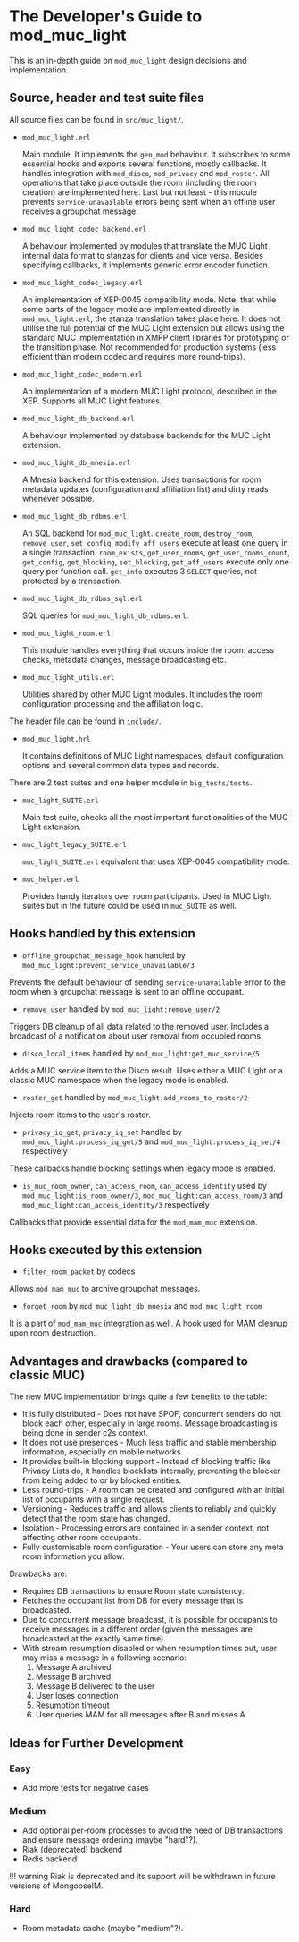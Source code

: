 # The Developer's Guide to mod_muc_light

This is an in-depth guide on `mod_muc_light` design decisions and implementation.

## Source, header and test suite files

All source files can be found in `src/muc_light/`.

* `mod_muc_light.erl`

  Main module.
  It implements the `gen_mod` behaviour.
  It subscribes to some essential hooks and exports several functions, mostly callbacks.
  It handles integration with `mod_disco`, `mod_privacy` and `mod_roster`.
  All operations that take place outside the room (including the room creation) are implemented here.
  Last but not least - this module prevents `service-unavailable` errors being sent when an offline user receives a groupchat message.

* `mod_muc_light_codec_backend.erl`

  A behaviour implemented by modules that translate the MUC Light internal data format to stanzas for clients and vice versa.
  Besides specifying callbacks, it implements generic error encoder function.

* `mod_muc_light_codec_legacy.erl`

  An implementation of XEP-0045 compatibility mode.
  Note, that while some parts of the legacy mode are implemented directly in `mod_muc_light.erl`, the stanza translation takes place here.
  It does not utilise the full potential of the MUC Light extension but allows using the standard MUC implementation in XMPP client libraries for prototyping or the transition phase.
  Not recommended for production systems (less efficient than modern codec and requires more round-trips).

* `mod_muc_light_codec_modern.erl`

  An implementation of a modern MUC Light protocol, described in the XEP.
  Supports all MUC Light features.

* `mod_muc_light_db_backend.erl`

  A behaviour implemented by database backends for the MUC Light extension.

* `mod_muc_light_db_mnesia.erl`

  A Mnesia backend for this extension.
  Uses transactions for room metadata updates (configuration and affiliation list) and dirty reads whenever possible.

* `mod_muc_light_db_rdbms.erl`

  An SQL backend for `mod_muc_light`.
  `create_room`, `destroy_room`, `remove_user`, `set_config`, `modify_aff_users` execute at least one query in a single transaction.
  `room_exists`, `get_user_rooms`, `get_user_rooms_count`, `get_config`, `get_blocking`, `set_blocking`, `get_aff_users` execute only one query per function call.
  `get_info` executes 3 `SELECT` queries, not protected by a transaction.

* `mod_muc_light_db_rdbms_sql.erl`

  SQL queries for `mod_muc_light_db_rdbms.erl`.

* `mod_muc_light_room.erl`

  This module handles everything that occurs inside the room: access checks, metadata changes, message broadcasting etc.

* `mod_muc_light_utils.erl`

  Utilities shared by other MUC Light modules.
  It includes the room configuration processing and the affiliation logic.

The header file can be found in `include/`.

* `mod_muc_light.hrl`

  It contains definitions of MUC Light namespaces, default configuration options and several common data types and records.

There are 2 test suites and one helper module in `big_tests/tests`.

* `muc_light_SUITE.erl`

  Main test suite, checks all the most important functionalities of the MUC Light extension.

* `muc_light_legacy_SUITE.erl`

  `muc_light_SUITE.erl` equivalent that uses XEP-0045 compatibility mode.

* `muc_helper.erl`

  Provides handy iterators over room participants.
  Used in MUC Light suites but in the future could be used in `muc_SUITE` as well.

## Hooks handled by this extension

* `offline_groupchat_message_hook` handled by `mod_muc_light:prevent_service_unavailable/3`

Prevents the default behaviour of sending `service-unavailable` error to the room when a groupchat message is sent to an offline occupant.

* `remove_user` handled by `mod_muc_light:remove_user/2`

Triggers DB cleanup of all data related to the removed user.
Includes a broadcast of a notification about user removal from occupied rooms.

* `disco_local_items` handled by `mod_muc_light:get_muc_service/5`

Adds a MUC service item to the Disco result.
Uses either a MUC Light or a classic MUC namespace when the legacy mode is enabled.

* `roster_get` handled by `mod_muc_light:add_rooms_to_roster/2`

Injects room items to the user's roster.

* `privacy_iq_get`, `privacy_iq_set` handled by `mod_muc_light:process_iq_get/5` and `mod_muc_light:process_iq_set/4` respectively

These callbacks handle blocking settings when legacy mode is enabled.

* `is_muc_room_owner`, `can_access_room`, `can_access_identity` used by `mod_muc_light:is_room_owner/3`, `mod_muc_light:can_access_room/3` and `mod_muc_light:can_access_identity/3` respectively

Callbacks that provide essential data for the `mod_mam_muc` extension.

## Hooks executed by this extension

* `filter_room_packet` by codecs

Allows `mod_mam_muc` to archive groupchat messages.

* `forget_room` by `mod_muc_light_db_mnesia` and `mod_muc_light_room`

It is a part of `mod_mam_muc` integration as well.
A hook used for MAM cleanup upon room destruction.

## Advantages and drawbacks (compared to classic MUC)

The new MUC implementation brings quite a few benefits to the table:

* It is fully distributed - Does not have SPOF, concurrent senders do not block each other, especially in large rooms.
 Message broadcasting is being done in sender c2s context.
* It does not use presences - Much less traffic and stable membership information, especially on mobile networks.
* It provides built-in blocking support - Instead of blocking traffic like Privacy Lists do, it handles blocklists internally, preventing the blocker from being added to or by blocked entities.
* Less round-trips - A room can be created and configured with an initial list of occupants with a single request.
* Versioning - Reduces traffic and allows clients to reliably and quickly detect that the room state has changed.
* Isolation - Processing errors are contained in a sender context, not affecting other room occupants.
* Fully customisable room configuration - Your users can store any meta room information you allow.

Drawbacks are:

* Requires DB transactions to ensure Room state consistency.
* Fetches the occupant list from DB for every message that is broadcasted.
* Due to concurrent message broadcast, it is possible for occupants to receive messages in a different order (given the messages are broadcasted at the exactly same time).
* With stream resumption disabled or when resumption times out, user may miss a message in a following scenario:
  1. Message A archived
  2. Message B archived
  3. Message B delivered to the user
  4. User loses connection
  5. Resumption timeout
  6. User queries MAM for all messages after B and misses A

## Ideas for Further Development

### Easy

  * Add more tests for negative cases

### Medium

  * Add optional per-room processes to avoid the need of DB transactions and ensure message ordering (maybe "hard"?).
  * Riak (deprecated) backend
  * Redis backend

!!! warning
    Riak is deprecated and its support will be withdrawn in future versions of MongooseIM.

### Hard

  * Room metadata cache (maybe "medium"?).
